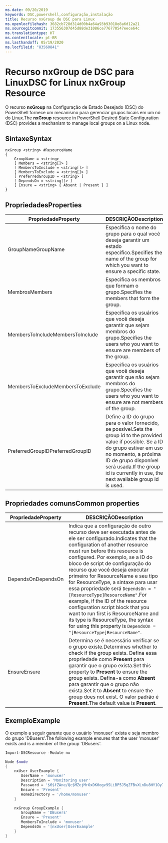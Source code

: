 ```yaml
---
ms.date: 09/20/2019
keywords: DSC,powershell,configuração,instalação
title: Recurso nxGroup de DSC para Linux
ms.openlocfilehash: 3682cb728d314d00b4a64a93b93018e8a6d12a21
ms.sourcegitcommit: 173556307d45d88de31086ce776770547eece64c
ms.translationtype: HT
ms.contentlocale: pt-BR
ms.lasthandoff: 05/19/2020
ms.locfileid: "83560841"
---
```

# <a name="dsc-for-linux-nxgroup-resource"></a><span data-ttu-id="a6f39-103">Recurso nxGroup de DSC para Linux</span><span class="sxs-lookup"><span data-stu-id="a6f39-103">DSC for Linux nxGroup Resource</span></span>

<span data-ttu-id="a6f39-104">O recurso **nxGroup** na Configuração de Estado Desejado (DSC) do PowerShell fornece um mecanismo para gerenciar grupos locais em um nó do Linux.</span><span class="sxs-lookup"><span data-stu-id="a6f39-104">The **nxGroup** resource in PowerShell Desired State Configuration (DSC) provides a mechanism to manage local groups on a Linux node.</span></span>

## <a name="syntax"></a><span data-ttu-id="a6f39-105">Sintaxe</span><span class="sxs-lookup"><span data-stu-id="a6f39-105">Syntax</span></span>

```Syntax
nxGroup <string> #ResourceName
{
    GroupName = <string>
    [ Members = <string[]> ]
    [ MembersToInclude = <string[]> ]
    [ MembersToExclude = <string[]> ]
    [ PreferredGroupID = <string> ]
    [ DependsOn = <string[]> ]
    [ Ensure = <string> { Absent | Present } ]
}
```

## <a name="properties"></a><span data-ttu-id="a6f39-106">Propriedades</span><span class="sxs-lookup"><span data-stu-id="a6f39-106">Properties</span></span>

|<span data-ttu-id="a6f39-107">Propriedade</span><span class="sxs-lookup"><span data-stu-id="a6f39-107">Property</span></span> |<span data-ttu-id="a6f39-108">DESCRIÇÃO</span><span class="sxs-lookup"><span data-stu-id="a6f39-108">Description</span></span> |
|---|---|
|<span data-ttu-id="a6f39-109">GroupName</span><span class="sxs-lookup"><span data-stu-id="a6f39-109">GroupName</span></span> |<span data-ttu-id="a6f39-110">Especifica o nome do grupo para o qual você deseja garantir um estado específico.</span><span class="sxs-lookup"><span data-stu-id="a6f39-110">Specifies the name of the group for which you want to ensure a specific state.</span></span> |
|<span data-ttu-id="a6f39-111">Membros</span><span class="sxs-lookup"><span data-stu-id="a6f39-111">Members</span></span> |<span data-ttu-id="a6f39-112">Especifica os membros que formam o grupo.</span><span class="sxs-lookup"><span data-stu-id="a6f39-112">Specifies the members that form the group.</span></span> |
|<span data-ttu-id="a6f39-113">MembersToInclude</span><span class="sxs-lookup"><span data-stu-id="a6f39-113">MembersToInclude</span></span> |<span data-ttu-id="a6f39-114">Especifica os usuários que você deseja garantir que sejam membros do grupo.</span><span class="sxs-lookup"><span data-stu-id="a6f39-114">Specifies the users who you want to ensure are members of the group.</span></span> |
|<span data-ttu-id="a6f39-115">MembersToExclude</span><span class="sxs-lookup"><span data-stu-id="a6f39-115">MembersToExclude</span></span> |<span data-ttu-id="a6f39-116">Especifica os usuários que você deseja garantir que não sejam membros do grupo.</span><span class="sxs-lookup"><span data-stu-id="a6f39-116">Specifies the users who you want to ensure are not members of the group.</span></span> |
|<span data-ttu-id="a6f39-117">PreferredGroupID</span><span class="sxs-lookup"><span data-stu-id="a6f39-117">PreferredGroupID</span></span> |<span data-ttu-id="a6f39-118">Define a ID do grupo para o valor fornecido, se possível.</span><span class="sxs-lookup"><span data-stu-id="a6f39-118">Sets the group id to the provided value if possible.</span></span> <span data-ttu-id="a6f39-119">Se a ID do grupo estiver em uso no momento, a próxima ID de grupo disponível será usada.</span><span class="sxs-lookup"><span data-stu-id="a6f39-119">If the group id is currently in use, the next available group id is used.</span></span> |

## <a name="common-properties"></a><span data-ttu-id="a6f39-120">Propriedades comuns</span><span class="sxs-lookup"><span data-stu-id="a6f39-120">Common properties</span></span>

|<span data-ttu-id="a6f39-121">Propriedade</span><span class="sxs-lookup"><span data-stu-id="a6f39-121">Property</span></span> |<span data-ttu-id="a6f39-122">DESCRIÇÃO</span><span class="sxs-lookup"><span data-stu-id="a6f39-122">Description</span></span> |
|---|---|
|<span data-ttu-id="a6f39-123">DependsOn</span><span class="sxs-lookup"><span data-stu-id="a6f39-123">DependsOn</span></span> |<span data-ttu-id="a6f39-124">Indica que a configuração de outro recurso deve ser executada antes de ele ser configurado.</span><span class="sxs-lookup"><span data-stu-id="a6f39-124">Indicates that the configuration of another resource must run before this resource is configured.</span></span> <span data-ttu-id="a6f39-125">Por exemplo, se a ID do bloco de script de configuração do recurso que você deseja executar primeiro for ResourceName e seu tipo for ResourceType, a sintaxe para usar essa propriedade será `DependsOn = "[ResourceType]ResourceName"`.</span><span class="sxs-lookup"><span data-stu-id="a6f39-125">For example, if the ID of the resource configuration script block that you want to run first is ResourceName and its type is ResourceType, the syntax for using this property is `DependsOn = "[ResourceType]ResourceName"`.</span></span> |
|<span data-ttu-id="a6f39-126">Ensure</span><span class="sxs-lookup"><span data-stu-id="a6f39-126">Ensure</span></span> |<span data-ttu-id="a6f39-127">Determina se é necessário verificar se o grupo existe.</span><span class="sxs-lookup"><span data-stu-id="a6f39-127">Determines whether to check if the group exists.</span></span> <span data-ttu-id="a6f39-128">Defina essa propriedade como **Present** para garantir que o grupo exista.</span><span class="sxs-lookup"><span data-stu-id="a6f39-128">Set this property to **Present** to ensure the group exists.</span></span> <span data-ttu-id="a6f39-129">Defina-a como **Absent** para garantir que o grupo não exista.</span><span class="sxs-lookup"><span data-stu-id="a6f39-129">Set it to **Absent** to ensure the group does not exist.</span></span> <span data-ttu-id="a6f39-130">O valor padrão é **Present**.</span><span class="sxs-lookup"><span data-stu-id="a6f39-130">The default value is **Present**.</span></span> |

## <a name="example"></a><span data-ttu-id="a6f39-131">Exemplo</span><span class="sxs-lookup"><span data-stu-id="a6f39-131">Example</span></span>

<span data-ttu-id="a6f39-132">O exemplo a seguir garante que o usuário 'monuser' exista e seja membro do grupo 'DBusers'.</span><span class="sxs-lookup"><span data-stu-id="a6f39-132">The following example ensures that the user 'monuser' exists and is a member of the group 'DBusers'.</span></span>

```powershell
Import-DSCResource -Module nx

Node $node
{
    nxUser UserExample {
       UserName = 'monuser'
       Description = 'Monitoring user'
       Password = '$6$fZAne/Qc$MZejMrOxDK0ogv9SLiBP5J5qZFBvXLnDu8HY1Oy7ycX.Y3C7mGPUfeQy3A82ev3zIabhDQnj2ayeuGn02CqE/0'
       Ensure = 'Present'
       HomeDirectory = '/home/monuser'
    }

    nxGroup GroupExample {
       GroupName = 'DBusers'
       Ensure = 'Present'
       MembersToInclude = 'monuser'
       DependsOn = '[nxUser]UserExample'
    }
}
```
